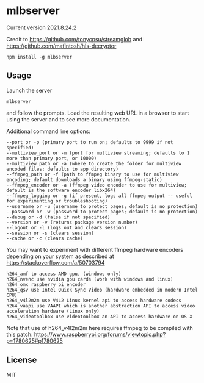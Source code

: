 # mlbserver

Current version 2021.8.24.2

Credit to https://github.com/tonycpsu/streamglob and https://github.com/mafintosh/hls-decryptor

```
npm install -g mlbserver
```

## Usage

Launch the server

```
mlbserver
```

and follow the prompts. Load the resulting web URL in a browser to start using the server and to see more documentation.

Additional command line options:

```
--port or -p (primary port to run on; defaults to 9999 if not specified)
--multiview_port or -m (port for multiview streaming; defaults to 1 more than primary port, or 10000)
--multiview_path or -a (where to create the folder for multiview encoded files; defaults to app directory)
--ffmpeg_path or -f (path to ffmpeg binary to use for multiview encoding; default downloads a binary using ffmpeg-static)
--ffmpeg_encoder or -a (ffmpeg video encoder to use for multiview; default is the software encoder libx264)
--ffmpeg_logging or -g (if present, logs all ffmpeg output -- useful for experimenting or troubleshooting)
--username or -u (username to protect pages; default is no protection)
--password or -w (password to protect pages; default is no protection)
--debug or -d (false if not specified)
--version or -v (returns package version number)
--logout or -l (logs out and clears session)
--session or -s (clears session)
--cache or -c (clears cache)
```

You may want to experiment with different ffmpeg hardware encoders depending on your system as described at https://stackoverflow.com/a/50703794

```
h264_amf to access AMD gpu, (windows only)
h264_nvenc use nvidia gpu cards (work with windows and linux)
h264_omx raspberry pi encoder
h264_qsv use Intel Quick Sync Video (hardware embedded in modern Intel CPU)
h264_v4l2m2m use V4L2 Linux kernel api to access hardware codecs
h264_vaapi use VAAPI which is another abstraction API to access video acceleration hardware (Linux only)
h264_videotoolbox use videotoolbox an API to access hardware on OS X
```

Note that use of h264_v4l2m2m here requires ffmpeg to be compiled with this patch: https://www.raspberrypi.org/forums/viewtopic.php?p=1780625#p1780625

## License

MIT
